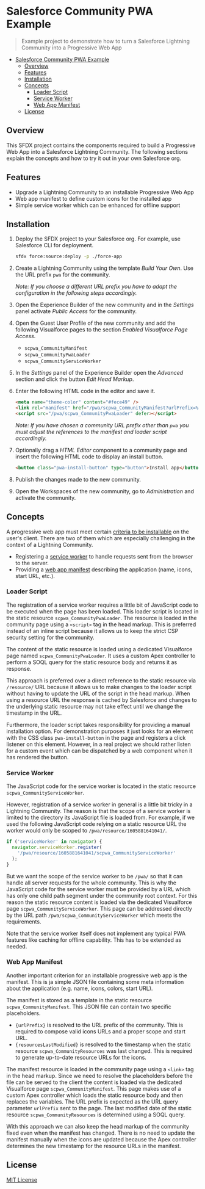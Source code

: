 # Salesforce Community PWA Example

> Example project to demonstrate how to turn a Salesforce Lightning Community into a Progressive Web App

- [Salesforce Community PWA Example](#salesforce-community-pwa-example)
  - [Overview](#overview)
  - [Features](#features)
  - [Installation](#installation)
  - [Concepts](#concepts)
    - [Loader Script](#loader-script)
    - [Service Worker](#service-worker)
    - [Web App Manifest](#web-app-manifest)
  - [License](#license)

## Overview

This SFDX project contains the components required to build a Progressive Web App into a Salesforce Lightning Community. The following sections explain the concepts and how to try it out in your own Salesforce org.

## Features

- Upgrade a Lightning Community to an installable Progressive Web App
- Web app manifest to define custom icons for the installed app
- Simple service worker which can be enhanced for offline support

## Installation

1. Deploy the SFDX project to your Salesforce org. For example, use Salesforce CLI for deployment.

   ```bash
   sfdx force:source:deploy -p ./force-app
   ```

2. Create a Lightning Community using the template _Build Your Own_. Use the URL prefix `pwa` for the community.

   _Note: If you choose a different URL prefix you have to adapt the configuration in the following steps accordingly._

3. Open the Experience Builder of the new community and in the _Settings_ panel activate _Public Access_ for the community.
4. Open the Guest User Profile of the new community and add the following Visualforce pages to the section _Enabled Visualforce Page Access_.
   - `scpwa_CommunityManifest`
   - `scpwa_CommunityPwaLoader`
   - `scpwa_CommunityServiceWorker`
5. In the _Settings_ panel of the Experience Builder open the _Advanced_ section and click the button _Edit Head Markup_.
6. Enter the following HTML code in the editor and save it.

   ```html
   <meta name="theme-color" content="#fece49" />
   <link rel="manifest" href="/pwa/scpwa_CommunityManifest?urlPrefix=%2Fpwa" />
   <script src="/pwa/scpwa_CommunityPwaLoader" defer></script>
   ```

   _Note: If you have chosen a community URL prefix other than `pwa` you must adjust the references to the manifest and loader script accordingly._

7. Optionally drag a _HTML Editor_ component to a community page and insert the following HTML code to display an install button.

   ```html
   <button class="pwa-install-button" type="button">Install app</button>
   ```

8. Publish the changes made to the new community.
9. Open the Workspaces of the new community, go to _Administration_ and activate the community.

## Concepts

A progressive web app must meet certain [criteria to be installable](https://web.dev/install-criteria/) on the user's client. There are two of them which are especially challenging in the context of a Lightning Community.

- Registering a [service worker](https://web.dev/offline-fallback-page/) to handle requests sent from the browser to the server.
- Providing a [web app manifest](https://web.dev/add-manifest/) describing the application (name, icons, start URL, etc.).

### Loader Script

The registration of a service worker requires a little bit of JavaScript code to be executed when the page has been loaded. This loader script is located in the static resource `scpwa_CommunityPwaLoader`. The resource is loaded in the community page using a `<script>` tag in the head markup. This is preferred instead of an inline script because it allows us to keep the strict CSP security setting for the community.

The content of the static resource is loaded using a dedicated Visualforce page named `scpwa_CommunityPwaLoader`. It uses a custom Apex controller to perform a SOQL query for the static resource body and returns it as response.

This approach is preferred over a direct reference to the static resource via `/resource/` URL because it allows us to make changes to the loader script without having to update the URL of the script in the head markup. When using a resource URL the response is cached by Salesforce and changes to the underlying static resource may not take effect until we change the timestamp in the URL.

Furthermore, the loader script takes responsibility for providing a manual installation option. For demonstration purposes it just looks for an element with the CSS class `pwa-install-button` in the page and registers a click listener on this element. However, in a real project we should rather listen for a custom event which can be dispatched by a web component when it has rendered the button.

### Service Worker

The JavaScript code for the service worker is located in the static resource `scpwa_CommunityServiceWorker`.

However, registration of a service worker in general is a little bit tricky in a Lightning Community. The reason is that the scope of a service worker is limited to the directory its JavaScript file is loaded from. For example, if we used the following JavaScript code relying on a static resource URL the worker would only be scoped to `/pwa/resource/1605881641041/`.

```javascript
if ('serviceWorker' in navigator) {
  navigator.serviceWorker.register(
    '/pwa/resource/1605881641041/scpwa_CommunityServiceWorker'
  );
}
```

But we want the scope of the service worker to be `/pwa/` so that it can handle all server requests for the whole community. This is why the JavaScript code for the service worker must be provided by a URL which has only one child path segment under the community root context. For this reason the static resource content is loaded via the dedicated Visualforce page `scpwa_CommunityServiceWorker`. This page can be addressed directly by the URL path `/pwa/scpwa_CommunityServiceWorker` which meets the requirements.

Note that the service worker itself does not implement any typical PWA features like caching for offline capability. This has to be extended as needed.

### Web App Manifest

Another important criterion for an installable progressive web app is the manifest. This is ja simple JSON file containing some meta information about the application (e.g. name, icons, colors, start URL).

The manifest is stored as a template in the static resource `scpwa_CommunityManifest`. This JSON file can contain two specific placeholders.

- `{urlPrefix}` is resolved to the URL prefix of the community. This is required to compose valid icons URLs and a proper scope and start URL.
- `{resourcesLastModified}` is resolved to the timestamp when the static resource `scpwa_CommunityResources` was last changed. This is required to generate up-to-date resource URLs for the icons.

The manifest resource is loaded in the community page using a `<link>` tag in the head markup. Since we need to resolve the placeholders before the file can be served to the client the content is loaded via the dedicated Visualforce page `scpwa_CommunityManifest`. This page makes use of a custom Apex controller which loads the static resource body and then replaces the variables. The URL prefix is expected as the URL query parameter `urlPrefix` sent to the page. The last modified date of the static resource `scpwa_CommunityResources` is determined using a SOQL query.

With this approach we can also keep the head markup of the community fixed even when the manifest has changed. There is no need to update the manifest manually when the icons are updated because the Apex controller determines the new timestamp for the resource URLs in the manifest.

## License

[MIT License](https://opensource.org/licenses/MIT)
